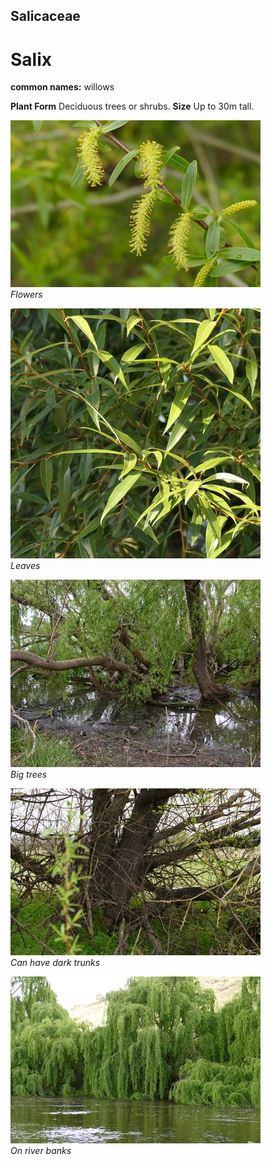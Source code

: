 ## Salicaceae
# Salix
**common names:** willows

**Plant Form** Deciduous trees or shrubs. **Size** Up to 30m tall.


![Flowers](2563_P6840681.jpg)  
 *Flowers* 

![Leaves](81311_P1033983.jpg)  
 *Leaves* 

![Big trees](20871_Salix-sp-invasion02.jpg)  
 *Big trees* 

![Can have dark trunks](2569_P6840687.jpg)  
 *Can have dark trunks* 

![On river banks](71314_P7050084.jpg)  
 *On river banks* 

